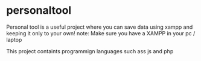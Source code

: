 # personaltool

Personal tool is a useful project where you can save data using xampp and keeping it only to your own!
note: Make sure you have a XAMPP in your pc / laptop

This project containts programmign languages such ass js and php
